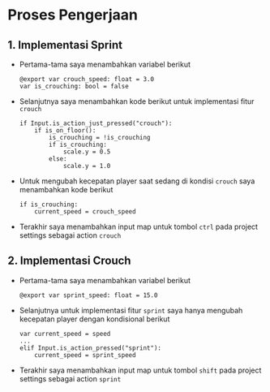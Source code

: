 # Proses Pengerjaan

## 1. Implementasi Sprint

- Pertama-tama saya menambahkan variabel berikut
    ```
    @export var crouch_speed: float = 3.0
    var is_crouching: bool = false
    ```

- Selanjutnya saya menambahkan kode berikut untuk implementasi fitur `crouch`
    ```
    if Input.is_action_just_pressed("crouch"):
		if is_on_floor(): 
			is_crouching = !is_crouching
			if is_crouching:
				scale.y = 0.5  
			else:
				scale.y = 1.0 
    ```

- Untuk mengubah kecepatan player saat sedang di kondisi `crouch` saya menambahkan kode berikut
    ```
    if is_crouching:
		current_speed = crouch_speed 
    ```

- Terakhir saya menambahkan input map untuk tombol `ctrl` pada project settings sebagai action `crouch`

## 2. Implementasi Crouch

- Pertama-tama saya menambahkan variabel berikut
    ```
    @export var sprint_speed: float = 15.0
    ```

- Selanjutnya untuk implementasi fitur `sprint` saya hanya mengubah kecepatan player dengan kondisional berikut
    ```
    var current_speed = speed
	...
	elif Input.is_action_pressed("sprint"):
		current_speed = sprint_speed
    ```

- Terakhir saya menambahkan input map untuk tombol `shift` pada project settings sebagai action `sprint`